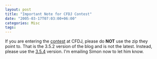 ```yaml
---
layout: post
title: "Important Note for CFDJ Contest"
date: "2005-03-17T07:03:00+06:00"
categories: Misc 
tags: 
---
```


If you are entering the <a href="http://www.sys-con.com/story/?storyid=48657&de=1">contest</a> at CFDJ, please do <b>NOT</b> use the zip they point to. That is the 3.5.2 version of the blog and is not the latest. Instead, please use the <a href="http://ray.camdenfamily.com/blog354.zip">3.5.4</a> version. I'm emailing Simon now to let him know.